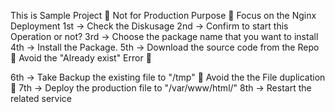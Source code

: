 This is Sample Project
🚨 Not for Production Purpose 🚨
Focus on the Nginx Deployment
1st -> Check the Diskusage
2nd -> Confirm to start this Operation or not?
3rd -> Choose the package name that you want to install
4th -> Install the Package.
5th -> Download the source code from the Repo
🚨 Avoid the "Already exist" Error 🚨

6th -> Take Backup the existing file to "/tmp"
 🚨 Avoid the the File duplication 🚨
7th -> Deploy the production file to "/var/www/html/"
8th -> Restart the related service